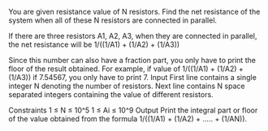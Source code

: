 
You are given resistance value of N resistors. Find the net resistance of the system when all of these N resistors are connected in parallel.

If there are three resistors A1, A2, A3, when they are connected in parallel, the net resistance will be 1/((1/A1) + (1/A2) + (1/A3))

Since this number can also have a fraction part, you only have to print the floor of the result obtained.
For example, if value of 1/((1/A1) + (1/A2) + (1/A3)) if 7.54567, you only have to print 7.
Input
First line contains a single integer N denoting the number of resistors.
Next line contains N space separated integers containing the value of different resistors.

Constraints
1 ≤ N ≤ 10^5
1 ≤ Ai ≤ 10^9
Output
Print the integral part or floor of the value obtained from the formula 1/((1/A1) + (1/A2) + ..... + (1/AN)).